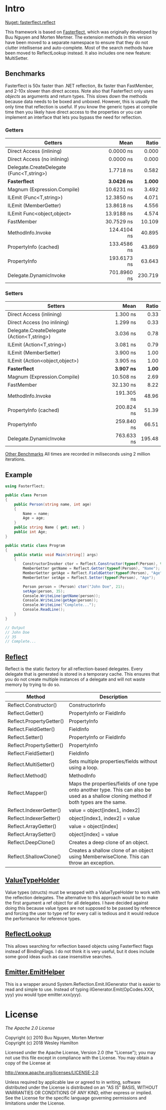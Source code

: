 # Intro

[Nuget: fasterflect.reflect](https://www.nuget.org/packages/fasterflect.reflect/)

This framework is based on [Fasterflect](https://github.com/buunguyen/fasterflect), which was originally developed by Buu Nguyen and Morten Mertner. The extension methods in this version have been moved to a separate namespace to ensure that they do not clutter intellisense and auto-complete. Most of the search methods have been moved to ReflectLookup instead. It also includes one new feature: MultiSetter.

## Benchmarks

Fasterflect is 50x faster than .NET reflection, 8x faster than FastMember, and 2-10x slower than direct access. Note also that Fasterflect only uses *objects* as arguments and return types. This slows down the methods because data needs to be boxed and unboxed. However, this is usually the only time that reflection is useful. If you know the generic types at compile time then you likely have direct access to the properties or you can implement an interface that lets you bypass the need for reflection.

### Getters
|                                  Getters |        Mean |   Ratio |
|----------------------------------------- |------------:|--------:|
|        Direct Access (inlining)          |   0.0000 ns |   0.000 |
|     Direct Access (no inlining)          |   0.0000 ns |   0.000 |
| Delegate.CreateDelegate (Func<T,string>) |   1.7718 ns |   0.582 |
|                     **Fasterflect**      | **3.0426 ns** | **1.000** |
|     Magnum (Expression.Compile)          |  10.6231 ns |   3.492 |
|           ILEmit (Func<T,string>)        |  12.3850 ns |   4.071 |
|             ILEmit (MemberGetter)        |  13.8618 ns |   4.556 |
|     ILEmit Func<object,object>           |  13.9188 ns |   4.574 |
|                      FastMember          |  30.7529 ns |  10.109 |
|               MethodInfo.Invoke          | 124.4104 ns |  40.895 |
|           PropertyInfo (cached)          | 133.4586 ns |  43.869 |
|                    PropertyInfo          | 193.6173 ns |  63.643 |
|          Delegate.DynamicInvoke          | 701.8960 ns | 230.719 |

### Setters
|                                    Setters |       Mean |  Ratio |
|------------------------------------------- |-----------:|-------:|
|       Direct Access (inlining)             |   1.300 ns |   0.33 |
|    Direct Access (no inlining)             |   1.299 ns |   0.33 |
| Delegate.CreateDelegate (Action<T,string>) |   3.036 ns |   0.78 |
|        ILEmit (Action<T,string>)           |   3.081 ns |   0.79 |
|            ILEmit (MemberSetter)           |   3.900 ns |   1.00 |
|  ILEmit (Action<object,object>)            |   3.905 ns |   1.00 |
|                    **Fasterflect**         | **3.907 ns** | **1.00** |
|    Magnum (Expression.Compile)             |  10.508 ns |   2.69 |
|                     FastMember             |  32.130 ns |   8.22 |
|              MethodInfo.Invoke             | 191.305 ns |  48.96 |
|          PropertyInfo (cached)             | 200.824 ns |  51.39 |
|                   PropertyInfo             | 259.840 ns |  66.51 |
|         Delegate.DynamicInvoke             | 763.633 ns | 195.48 |

[Other Benchmarks](https://github.com/ffhighwind/fasterflect/wiki/Benchmarks)
All times are recorded in miliseconds using 2 million iterations.

## Example

```csharp
using Fasterflect;

public class Person
{
	public Person(string name, int age) 
	{
		Name = name;
		Age = age;
	}
	public string Name { get; set; }
	public int Age;
}

public static class Program 
{
	public static void Main(string[] args)
	{
		ConstructorInvoker ctor = Reflect.Constructor(typeof(Person), typeof(string), typeof(int));
		MemberGetter getName = Reflect.Getter(typeof(Person), "Name");
		MemberGetter getAge = Reflect.FieldGetter(typeof(Person), "Age");
		MemberSetter setAge = Reflect.Setter(typeof(Person), "Age");

		Person person = (Person) ctor("John Doe", 21);
		setAge(person, 35);
		Console.WriteLine(getName(person));
		Console.WriteLine(getAge(person));
		Console.WriteLine("Complete...");
		Console.ReadLine();
	}
}

// Output
// John Doe
// 35
// Complete...
```

## [Reflect](https://github.com/ffhighwind/fasterflect/blob/master/Fasterflect/Fasterflect/Reflect.cs)

Reflect is the static factory for all reflection-based delegates. Every delegate that is generated is stored in a temporary cache. This ensures that you do not create multiple instances of a delegate and will not waste memory by trying to do so.

| Method | Description |
| --- | --- |
| Reflect.Constructor() | ConstructorInfo |
| Reflect.Getter() | PropertyInfo or FieldInfo | 
| Reflect.PropertyGetter() | PropertyInfo |
| Reflect.FieldGetter() | FieldInfo |
| Reflect.Setter() | PropertyInfo or FieldInfo |
| Reflect.PropertySetter() | PropertyInfo |
| Reflect.FieldSetter() | FieldInfo |
| Reflect.MultiSetter() | Sets multiple properties/fields without using a loop. |
| Reflect.Method() | MethodInfo |
| Reflect.Mapper() | Maps the properties/fields of one type onto another type. This can also be used as a shallow cloning method if both types are the same. |
| Reflect.IndexerGetter() | value = object[index1, index2] |
| Reflect.IndexerSetter() | object[index1, index2] = value |
| Reflect.ArrayGetter() | value = object[index] |
| Reflect.ArraySetter() | object[index] = value |
| Reflect.DeepClone<T>() | Creates a deep clone of an object. |
| Reflect.ShallowClone<T>() | Creates a shallow clone of an object using MemberwiseClone. This can throw an exception. |

## [ValueTypeHolder](https://github.com/ffhighwind/fasterflect/blob/master/Fasterflect/Fasterflect/ValueTypeHolder.cs)

Value types (structs) must be wrapped with a ValueTypeHolder to work with the reflection delegates. The alternative to this approach would be to make the first argument a ref object for all delegates. I have decided against doing this because value types are not supposed to be passed by reference and forcing the user to type ref for every call is tedious and it would reduce the performance for reference types.

## [ReflectLookup](https://github.com/ffhighwind/fasterflect/blob/master/Fasterflect/Fasterflect/ReflectLookup.cs)

This allows searching for reflection based objects using Fasterflect flags instead of BindingFlags. I do not think it is very useful, but it does include some good ideas such as case insensitive searches.

## [Emitter.EmitHelper](https://github.com/ffhighwind/fasterflect/blob/master/Fasterflect/Fasterflect/Emitter/EmitHelper.cs)

This is a wrapper around System.Reflection.Emit.IlGenerator that is easier to read and simple to use. Instead of typing ilGenerator.Emit(OpCodes.XXX, yyy) you would type emitter.xxx(yyy).

# License

*The Apache 2.0 License*

Copyright (c) 2010  Buu Nguyen, Morten Mertner \
Copyright (c) 2018 Wesley Hamilton 

Licensed under the Apache License, Version 2.0 (the "License"); you may not use this file except in compliance with the License. You may obtain a copy of the License at 

http://www.apache.org/licenses/LICENSE-2.0

Unless required by applicable law or agreed to in writing, software distributed under the License is distributed on an "AS IS" BASIS, WITHOUT WARRANTIES OR CONDITIONS OF ANY KIND, either express or implied. See the License for the specific language governing permissions and limitations under the License.